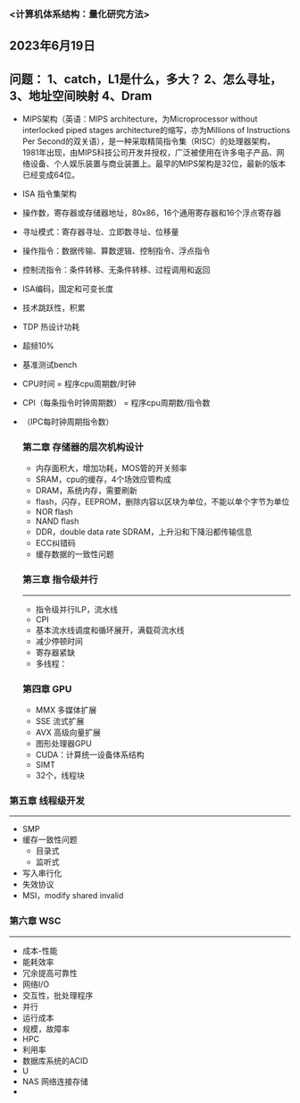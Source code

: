 ### <计算机体系结构：量化研究方法>  
2023年6月19日
---
问题：
1、catch，L1是什么，多大？
2、怎么寻址，
3、地址空间映射
4、Dram
---
- MIPS架构（英语：MIPS architecture，为Microprocessor without interlocked piped stages architecture的缩写，亦为Millions of Instructions Per Second的双关语），是一种采取精简指令集（RISC）的处理器架构，1981年出现，由MIPS科技公司开发并授权，广泛被使用在许多电子产品、网络设备、个人娱乐装置与商业装置上。最早的MIPS架构是32位，最新的版本已经变成64位。

- ISA 指令集架构
- 操作数，寄存器或存储器地址，80x86，16个通用寄存器和16个浮点寄存器
- 寻址模式：寄存器寻址、立即数寻址、位移量  
- 操作指令：数据传输、算数逻辑、控制指令、浮点指令
- 控制流指令：条件转移、无条件转移、过程调用和返回
- ISA编码，固定和可变长度
- 技术跳跃性，积累
- TDP 热设计功耗
- 超频10%
- 基准测试bench
- CPU时间 = 程序cpu周期数/时钟
- CPI（每条指令时钟周期数） = 程序cpu周期数/指令数
- （IPC每时钟周期指令数）

  ### 第二章 存储器的层次机构设计
  - 内存面积大，增加功耗，MOS管的开关频率
  - SRAM，cpu的缓存，4个场效应管构成
  - DRAM，系统内存，需要刷新
  - flash，闪存，EEPROM，删除内容以区块为单位，不能以单个字节为单位
  - NOR flash
  - NAND flash
  - DDR，double data rate SDRAM，上升沿和下降沿都传输信息
  - ECC纠错码
  - 缓存数据的一致性问题
 
  ### 第三章 指令级并行
  ---
  - 指令级并行ILP，流水线
  - CPI
  - 基本流水线调度和循环展开，满载荷流水线
  - 减少停顿时间
  - 寄存器紧缺
  - 多线程：
 
  ### 第四章 GPU
  - MMX 多媒体扩展
  - SSE 流式扩展
  - AVX 高级向量扩展
  - 图形处理器GPU
  - CUDA：计算统一设备体系结构
  - SIMT
  - 32个，线程块
 
### 第五章 线程级开发  
---  
- SMP
- 缓存一致性问题
  - 目录式
  - 监听式
- 写入串行化
- 失效协议
- MSI，modify shared invalid

### 第六章 WSC
---
- 成本-性能
- 能耗效率
- 冗余提高可靠性
- 网络I/O
- 交互性，批处理程序
- 并行
- 运行成本
- 规模，故障率
- HPC
- 利用率
- 数据库系统的ACID
- U
- NAS 网络连接存储
- 
